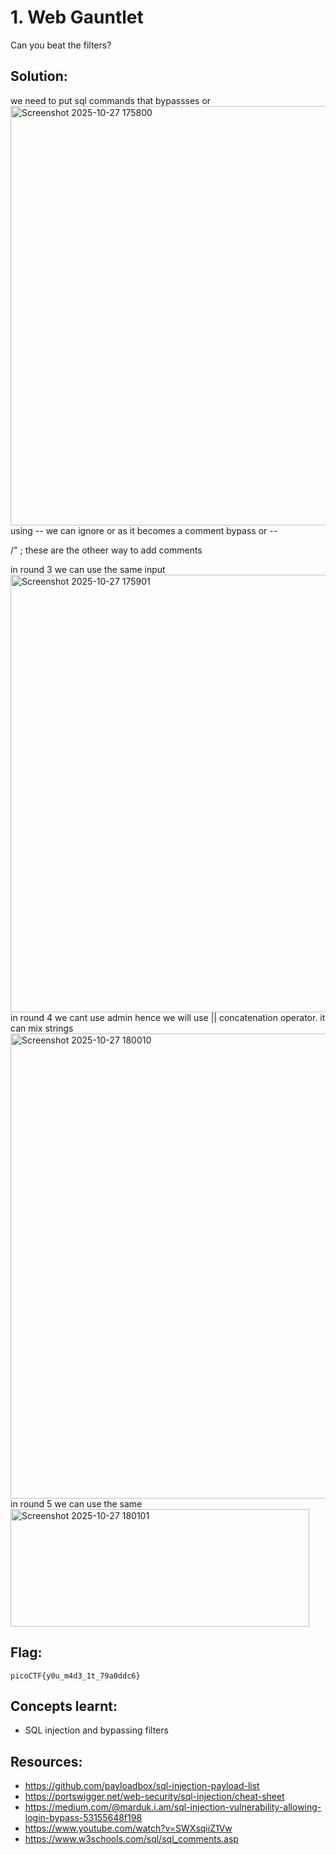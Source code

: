 # 1. Web Gauntlet

Can you beat the filters?
## Solution:
we need to put sql commands that bypassses or
<img width="1482" height="671" alt="Screenshot 2025-10-27 175800" src="https://github.com/user-attachments/assets/4c4b5eb7-1df5-4f85-be78-4c7c62c7362b" />
using -- we can ignore or as it becomes a comment
bypass or --

/" ; these are the otheer way to add comments 

in round 3 we can use the same input 
<img width="1266" height="700" alt="Screenshot 2025-10-27 175901" src="https://github.com/user-attachments/assets/62ee1069-5f3c-4b82-93b4-55fc99c5ceaa" />
in round 4 we cant use admin hence we will use || concatenation operator. it can mix strings
<img width="1373" height="744" alt="Screenshot 2025-10-27 180010" src="https://github.com/user-attachments/assets/4aa8cd58-fb9a-4b79-9e60-f67562700df9" />
in round 5 we can use the same
<img width="478" height="188" alt="Screenshot 2025-10-27 180101" src="https://github.com/user-attachments/assets/b57c2b4f-6e74-4000-8de0-c43b2db00617" />




## Flag:

```
picoCTF{y0u_m4d3_1t_79a0ddc6}
```

## Concepts learnt:

- SQL injection and bypassing filters

## Resources:

- https://github.com/payloadbox/sql-injection-payload-list
- https://portswigger.net/web-security/sql-injection/cheat-sheet
- https://medium.com/@marduk.i.am/sql-injection-vulnerability-allowing-login-bypass-53155648f198
- https://www.youtube.com/watch?v=SWXsqiiZ1Vw
- https://www.w3schools.com/sql/sql_comments.asp

